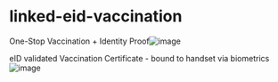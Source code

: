 # linked-eid-vaccination
One-Stop Vaccination + Identity Proof![image](https://user-images.githubusercontent.com/57060228/135243589-b2f605bc-6238-43d8-bd2a-0438b9d8ba20.png)

eID validated Vaccination Certificate - bound to handset via biometrics
![image](https://user-images.githubusercontent.com/57060228/135243680-b3efb61a-04c2-49ec-a820-e5c00f7171dd.png)


